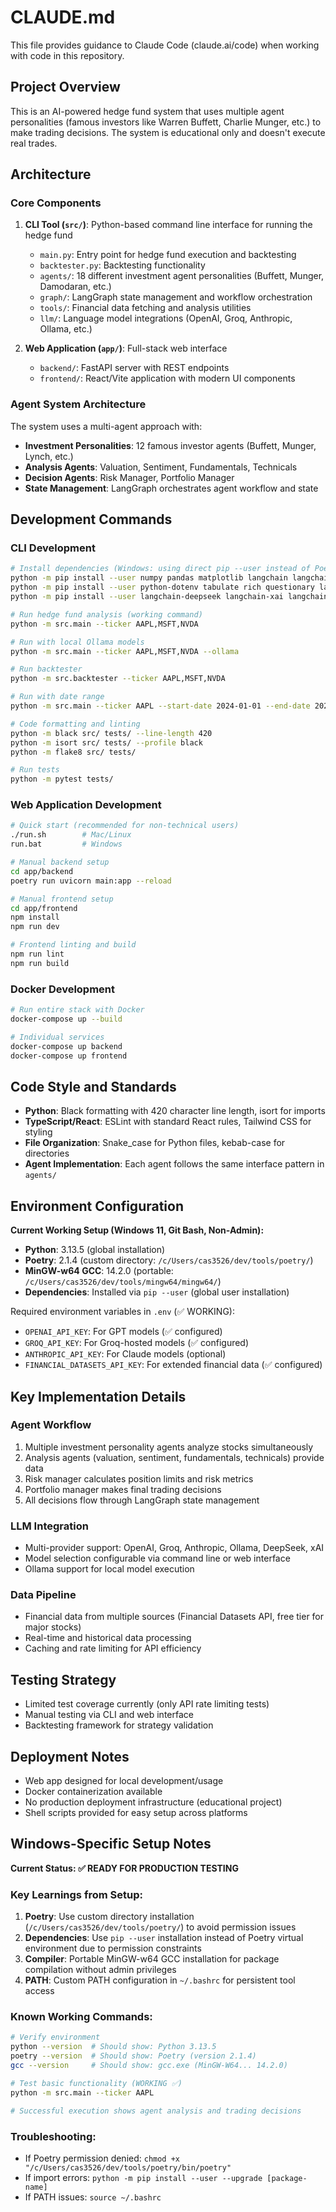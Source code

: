 # CLAUDE.md

This file provides guidance to Claude Code (claude.ai/code) when working with code in this repository.

## Project Overview

This is an AI-powered hedge fund system that uses multiple agent personalities (famous investors like Warren Buffett, Charlie Munger, etc.) to make trading decisions. The system is educational only and doesn't execute real trades.

## Architecture

### Core Components

1. **CLI Tool (`src/`)**: Python-based command line interface for running the hedge fund
   - `main.py`: Entry point for hedge fund execution and backtesting
   - `backtester.py`: Backtesting functionality
   - `agents/`: 18 different investment agent personalities (Buffett, Munger, Damodaran, etc.)
   - `graph/`: LangGraph state management and workflow orchestration
   - `tools/`: Financial data fetching and analysis utilities
   - `llm/`: Language model integrations (OpenAI, Groq, Anthropic, Ollama, etc.)

2. **Web Application (`app/`)**: Full-stack web interface
   - `backend/`: FastAPI server with REST endpoints
   - `frontend/`: React/Vite application with modern UI components

### Agent System Architecture

The system uses a multi-agent approach with:
- **Investment Personalities**: 12 famous investor agents (Buffett, Munger, Lynch, etc.)
- **Analysis Agents**: Valuation, Sentiment, Fundamentals, Technicals
- **Decision Agents**: Risk Manager, Portfolio Manager
- **State Management**: LangGraph orchestrates agent workflow and state

## Development Commands

### CLI Development
```bash
# Install dependencies (Windows: using direct pip --user instead of Poetry virtual env)
python -m pip install --user numpy pandas matplotlib langchain langchain-openai
python -m pip install --user python-dotenv tabulate rich questionary langgraph langchain-anthropic langchain-groq
python -m pip install --user langchain-deepseek langchain-xai langchain-google-genai langchain-ollama langchain-gigachat

# Run hedge fund analysis (working command)
python -m src.main --ticker AAPL,MSFT,NVDA

# Run with local Ollama models  
python -m src.main --ticker AAPL,MSFT,NVDA --ollama

# Run backtester
python -m src.backtester --ticker AAPL,MSFT,NVDA

# Run with date range
python -m src.main --ticker AAPL --start-date 2024-01-01 --end-date 2024-03-01

# Code formatting and linting
python -m black src/ tests/ --line-length 420
python -m isort src/ tests/ --profile black
python -m flake8 src/ tests/

# Run tests
python -m pytest tests/
```

### Web Application Development
```bash
# Quick start (recommended for non-technical users)
./run.sh        # Mac/Linux
run.bat         # Windows

# Manual backend setup
cd app/backend
poetry run uvicorn main:app --reload

# Manual frontend setup  
cd app/frontend
npm install
npm run dev

# Frontend linting and build
npm run lint
npm run build
```

### Docker Development
```bash
# Run entire stack with Docker
docker-compose up --build

# Individual services
docker-compose up backend
docker-compose up frontend
```

## Code Style and Standards

- **Python**: Black formatting with 420 character line length, isort for imports
- **TypeScript/React**: ESLint with standard React rules, Tailwind CSS for styling
- **File Organization**: Snake_case for Python files, kebab-case for directories
- **Agent Implementation**: Each agent follows the same interface pattern in `agents/`

## Environment Configuration

**Current Working Setup (Windows 11, Git Bash, Non-Admin):**
- **Python**: 3.13.5 (global installation)
- **Poetry**: 2.1.4 (custom directory: `/c/Users/cas3526/dev/tools/poetry/`)
- **MinGW-w64 GCC**: 14.2.0 (portable: `/c/Users/cas3526/dev/tools/mingw64/mingw64/`)
- **Dependencies**: Installed via `pip --user` (global user installation)

Required environment variables in `.env` (✅ WORKING):
- `OPENAI_API_KEY`: For GPT models (✅ configured)
- `GROQ_API_KEY`: For Groq-hosted models (✅ configured) 
- `ANTHROPIC_API_KEY`: For Claude models (optional)
- `FINANCIAL_DATASETS_API_KEY`: For extended financial data (✅ configured)

## Key Implementation Details

### Agent Workflow
1. Multiple investment personality agents analyze stocks simultaneously
2. Analysis agents (valuation, sentiment, fundamentals, technicals) provide data
3. Risk manager calculates position limits and risk metrics
4. Portfolio manager makes final trading decisions
5. All decisions flow through LangGraph state management

### LLM Integration
- Multi-provider support: OpenAI, Groq, Anthropic, Ollama, DeepSeek, xAI
- Model selection configurable via command line or web interface
- Ollama support for local model execution

### Data Pipeline
- Financial data from multiple sources (Financial Datasets API, free tier for major stocks)
- Real-time and historical data processing
- Caching and rate limiting for API efficiency

## Testing Strategy

- Limited test coverage currently (only API rate limiting tests)
- Manual testing via CLI and web interface
- Backtesting framework for strategy validation

## Deployment Notes

- Web app designed for local development/usage
- Docker containerization available
- No production deployment infrastructure (educational project)
- Shell scripts provided for easy setup across platforms

## Windows-Specific Setup Notes

**Current Status: ✅ READY FOR PRODUCTION TESTING**

### Key Learnings from Setup:
1. **Poetry**: Use custom directory installation (`/c/Users/cas3526/dev/tools/poetry/`) to avoid permission issues
2. **Dependencies**: Use `pip --user` installation instead of Poetry virtual environment due to permission constraints
3. **Compiler**: Portable MinGW-w64 GCC installation for package compilation without admin privileges
4. **PATH**: Custom PATH configuration in `~/.bashrc` for persistent tool access

### Known Working Commands:
```bash
# Verify environment
python --version  # Should show: Python 3.13.5
poetry --version  # Should show: Poetry (version 2.1.4)
gcc --version     # Should show: gcc.exe (MinGW-W64... 14.2.0)

# Test basic functionality (WORKING ✅)
python -m src.main --ticker AAPL

# Successful execution shows agent analysis and trading decisions
```

### Troubleshooting:
- If Poetry permission denied: `chmod +x "/c/Users/cas3526/dev/tools/poetry/bin/poetry"`
- If import errors: `python -m pip install --user --upgrade [package-name]`  
- If PATH issues: `source ~/.bashrc`